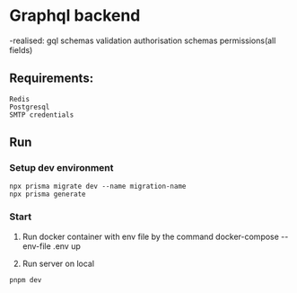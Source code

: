 # Graphql backend 

-realised: 
    gql schemas validation 
    authorisation 
    schemas permissions(all fields)
    
## Requirements:
	Redis
	Postgresql
	SMTP credentials

## Run

### Setup dev environment
```shell
npx prisma migrate dev --name migration-name
npx prisma generate
```


### Start 

1) Run docker container with env file by the command
docker-compose --env-file .env up 

2) Run server on local
```shell
pnpm dev
```
